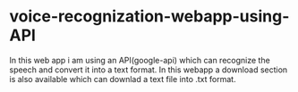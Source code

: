 # voice-recognization-webapp-using-API
In this web app i am using an API(google-api) which can recognize the speech and convert it into a text format.
In this webapp a download section is also available which can downlad a text file into .txt format.
